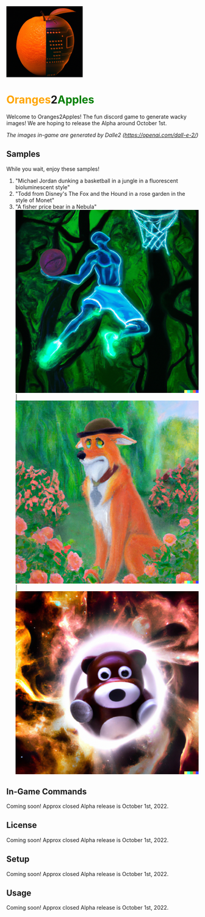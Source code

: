 <img src="img/Logo.png" width=200>

# <span style="color:orange">Oranges</span>2<span style="color:green">Apples</span>
Welcome to Oranges2Apples! The fun discord game to generate wacky images! We are hoping to release the Alpha around October 1st.

*The images in-game are generated by Dalle2 (https://openai.com/dall-e-2/)*

## Samples
 While you wait, enjoy these samples!
 1. "Michael Jordan dunking a basketball in a jungle in a fluorescent bioluminescent style"
 2. "Todd from Disney's The Fox and the Hound in a rose garden in the style of Monet"
 3. "A fisher price bear in a Nebula"
![Image](img/mj_dunk.png) | ![Image](img/fox.png) | ![Image](img/bear.png)
## In-Game Commands
  Coming soon! Approx closed Alpha release is October 1st, 2022.
## License
  Coming soon! Approx closed Alpha release is October 1st, 2022.
## Setup
  Coming soon! Approx closed Alpha release is October 1st, 2022.
## Usage
  Coming soon! Approx closed Alpha release is October 1st, 2022.
